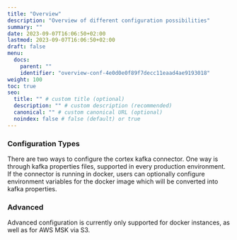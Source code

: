 ```yaml
---
title: "Overview"
description: "Overview of different configuration possibilities"
summary: ""
date: 2023-09-07T16:06:50+02:00
lastmod: 2023-09-07T16:06:50+02:00
draft: false
menu:
  docs:
    parent: ""
    identifier: "overview-conf-4e0d0e0f89f7decc11eaad4ae9193018"
weight: 100
toc: true
seo:
  title: "" # custom title (optional)
  description: "" # custom description (recommended)
  canonical: "" # custom canonical URL (optional)
  noindex: false # false (default) or true
---
```


### Configuration Types

There are two ways to configure the cortex kafka connector. One way is through kafka properties files, supported in every production environment. If the connector is running in docker, users can optionally configure environment variables for the docker image which will be converted into kafka properties.

### Advanced

Advanced configuration is currently only supported for docker instances, as well as for AWS MSK via S3.